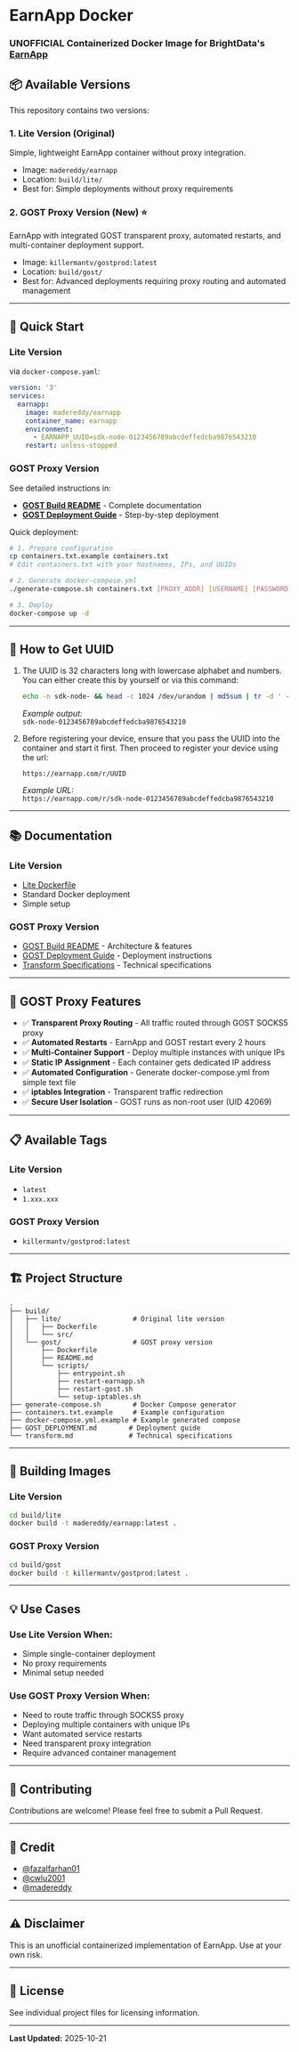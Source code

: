# EarnApp Docker
### UNOFFICIAL Containerized Docker Image for BrightData's [EarnApp](https://earnapp.com/)

## 📦 Available Versions

This repository contains two versions:

### 1. **Lite Version** (Original)
Simple, lightweight EarnApp container without proxy integration.
- Image: `madereddy/earnapp`
- Location: `build/lite/`
- Best for: Simple deployments without proxy requirements

### 2. **GOST Proxy Version** (New) ⭐
EarnApp with integrated GOST transparent proxy, automated restarts, and multi-container deployment support.
- Image: `killermantv/gostprod:latest`
- Location: `build/gost/`
- Best for: Advanced deployments requiring proxy routing and automated management

---

## 🚀 Quick Start

### Lite Version

via `docker-compose.yaml`:
```yaml
version: '3'
services:
  earnapp:
    image: madereddy/earnapp
    container_name: earnapp
    environment:
      - EARNAPP_UUID=sdk-node-0123456789abcdeffedcba9876543210
    restart: unless-stopped
```

### GOST Proxy Version

See detailed instructions in:
- **[GOST Build README](build/gost/README.md)** - Complete documentation
- **[GOST Deployment Guide](GOST_DEPLOYMENT.md)** - Step-by-step deployment

Quick deployment:
```bash
# 1. Prepare configuration
cp containers.txt.example containers.txt
# Edit containers.txt with your hostnames, IPs, and UUIDs

# 2. Generate docker-compose.yml
./generate-compose.sh containers.txt [PROXY_ADDR] [USERNAME] [PASSWORD] [TIMEZONE] > docker-compose.yml

# 3. Deploy
docker-compose up -d
```

---

## 🔑 How to Get UUID

1.  The UUID is 32 characters long with lowercase alphabet and numbers. You can either create this by yourself or via this command:
    ```bash
    echo -n sdk-node- && head -c 1024 /dev/urandom | md5sum | tr -d ' -'
    ```

    *Example output:*  
    `sdk-node-0123456789abcdeffedcba9876543210`

2.  Before registering your device, ensure that you pass the UUID into the container and start it first. Then proceed to register your device using the url:
    ```
    https://earnapp.com/r/UUID
    ```
    *Example URL:*  
    `https://earnapp.com/r/sdk-node-0123456789abcdeffedcba9876543210`

---

## 📚 Documentation

### Lite Version
- [Lite Dockerfile](build/lite/Dockerfile)
- Standard Docker deployment
- Simple setup

### GOST Proxy Version
- [GOST Build README](build/gost/README.md) - Architecture & features
- [GOST Deployment Guide](GOST_DEPLOYMENT.md) - Deployment instructions
- [Transform Specifications](transform.md) - Technical specifications

---

## 🌟 GOST Proxy Features

- ✅ **Transparent Proxy Routing** - All traffic routed through GOST SOCKS5 proxy
- ✅ **Automated Restarts** - EarnApp and GOST restart every 2 hours
- ✅ **Multi-Container Support** - Deploy multiple instances with unique IPs
- ✅ **Static IP Assignment** - Each container gets dedicated IP address
- ✅ **Automated Configuration** - Generate docker-compose.yml from simple text file
- ✅ **iptables Integration** - Transparent traffic redirection
- ✅ **Secure User Isolation** - GOST runs as non-root user (UID 42069)

---

## 📋 Available Tags

### Lite Version
+ `latest`
+ `1.xxx.xxx`

### GOST Proxy Version
+ `killermantv/gostprod:latest`

---

## 🏗️ Project Structure

```
.
├── build/
│   ├── lite/                  # Original lite version
│   │   ├── Dockerfile
│   │   └── src/
│   └── gost/                  # GOST proxy version
│       ├── Dockerfile
│       ├── README.md
│       └── scripts/
│           ├── entrypoint.sh
│           ├── restart-earnapp.sh
│           ├── restart-gost.sh
│           └── setup-iptables.sh
├── generate-compose.sh        # Docker Compose generator
├── containers.txt.example     # Example configuration
├── docker-compose.yml.example # Example generated compose
├── GOST_DEPLOYMENT.md        # Deployment guide
└── transform.md              # Technical specifications
```

---

## 🔧 Building Images

### Lite Version
```bash
cd build/lite
docker build -t madereddy/earnapp:latest .
```

### GOST Proxy Version
```bash
cd build/gost
docker build -t killermantv/gostprod:latest .
```

---

## 💡 Use Cases

### Use Lite Version When:
- Simple single-container deployment
- No proxy requirements
- Minimal setup needed

### Use GOST Proxy Version When:
- Need to route traffic through SOCKS5 proxy
- Deploying multiple containers with unique IPs
- Want automated service restarts
- Need transparent proxy integration
- Require advanced container management

---

## 🤝 Contributing

Contributions are welcome! Please feel free to submit a Pull Request.

---

## 📝 Credit

- [@fazalfarhan01](https://github.com/fazalfarhan01/EarnApp-Docker)
- [@cwlu2001](https://github.com/cwlu2001/EarnApp-Docker-lite)
- [@madereddy](https://github.com/madereddy/EarnApp-Docker)

---

## ⚠️ Disclaimer

This is an unofficial containerized implementation of EarnApp. Use at your own risk.

---

## 📄 License

See individual project files for licensing information.

---

**Last Updated:** 2025-10-21
